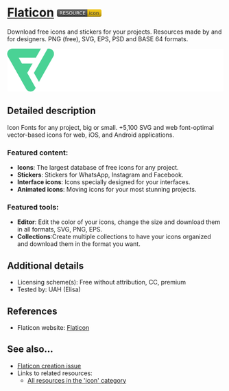 # [Flaticon](https://www.flaticon.es/)  [<img src="images/resource-icon.png" align="bottom">](https://github.com/e-CLOSE/Toolbox/issues?q=label%3A02_RESOURCE+label%3Aicon)

Download free icons and stickers for your projects. Resources made by and for designers. PNG (free), SVG, EPS, PSD and BASE 64 formats.

[<img src="images/Flaticon.svg" align="bottom" height="100" alt="Flaticon">](https://github.com/e-CLOSE/Toolbox/blob/main/Resources/Flaticon.md)


## Detailed description

Icon Fonts for any project, big or small. +5,100 SVG and web font-optimal vector-based icons for web, iOS, and Android applications.

### Featured content:

- **Icons**: The largest database of free icons for any project.
- **Stickers**: Stickers for WhatsApp, Instagram and Facebook.
- **Interface icons**: Icons specially designed for your interfaces.
- **Animated icons**: Moving icons for your most stunning projects.

### Featured tools:

- **Editor**: Edit the color of your icons, change the size and download them in all formats, SVG, PNG, EPS.
- **Collections**:Create multiple collections to have your icons organized and download them in the format you want.


## Additional details

- Licensing scheme(s): Free without attribution, CC, premium
- Tested by: UAH (Elisa)


## References

- Flaticon website: [Flaticon](https://www.flaticon.es/)


## See also...

- [Flaticon creation issue](https://github.com/e-CLOSE/Toolbox/issues/181)
- Links to related resources:
  - [All resources in the 'icon' category](https://github.com/e-CLOSE/Toolbox/issues?q=label%3A02_RESOURCE+label%3Aicon)

